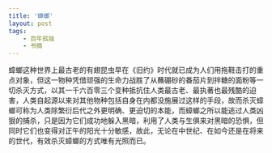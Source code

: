 ```yaml
---
title: '蟑螂'
layout: post
tags: 
    - 百年孤独
    - 书摘
---
```



蟑螂这种世界上最古老的有翅昆虫早在《旧约》时代就已成为人们用拖鞋击打的重点对象，但这一物种凭借顽强的生命力战胜了从蘸硼砂的番茄片到拌糖的面粉等一切杀灭方式，以其一千六百零三个变种抵抗住人类最古老、最执著也最残酷的迫害，人类自起源以来对其他物种包括自身在内都没施展过这样的手段，故而杀灭蟑螂可称为人类除繁衍后代之外更明确、更迫切的本能，而蟑螂之所以能逃过人类凶狠的捕杀，只是因为它们成功地躲入黑暗，利用了人类与生俱来对黑暗的恐惧，但同时它们也变得对正午的阳光十分敏感，故此，无论在中世纪、在如今还是在将来的世代，有效杀灭蟑螂的方式唯有光照而已。  

